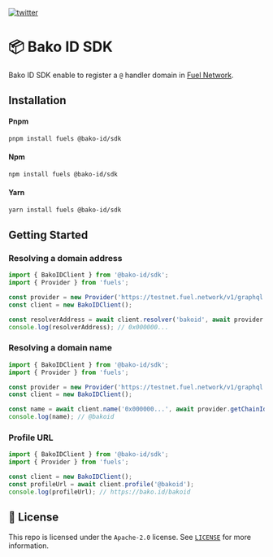 [![twitter](https://img.shields.io/twitter/follow/bakoidentity?style=social)](https://x.com/bakoidentity)

# 📦 Bako ID SDK

Bako ID SDK enable to register a `@` handler domain in [Fuel Network](https://www.fuel.network/).

## Installation

#### Pnpm
```bash
pnpm install fuels @bako-id/sdk
```

#### Npm
```bash
npm install fuels @bako-id/sdk
```

#### Yarn
```bash
yarn install fuels @bako-id/sdk
```

## Getting Started

### Resolving a domain address

```ts
import { BakoIDClient } from '@bako-id/sdk';
import { Provider } from 'fuels';

const provider = new Provider('https://testnet.fuel.network/v1/graphql');
const client = new BakoIDClient();

const resolverAddress = await client.resolver('bakoid', await provider.getChainId()); 
console.log(resolverAddress); // 0x000000...
```

### Resolving a domain name

```ts
import { BakoIDClient } from '@bako-id/sdk';
import { Provider } from 'fuels';

const provider = new Provider('https://testnet.fuel.network/v1/graphql');
const client = new BakoIDClient();

const name = await client.name('0x000000...', await provider.getChainId()); 
console.log(name); // @bakoid
```

### Profile URL

```ts
import { BakoIDClient } from '@bako-id/sdk';
import { Provider } from 'fuels';

const client = new BakoIDClient();
const profileUrl = await client.profile('@bakoid'); 
console.log(profileUrl); // https://bako.id/bakoid
```

## 📜 License

This repo is licensed under the `Apache-2.0` license. See [`LICENSE`](./LICENSE) for more information.
